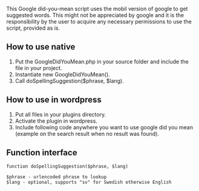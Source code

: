This Google did-you-mean script uses the mobil version of google to get suggested words. This might not be appreciated by google and it is the responsibility by the user to acquire any necessary permissions to use the script, provided as is.

## How to use native

1. Put the GoogleDidYouMean.php in your source folder and include the file in your project.
2. Instantiate new GoogleDidYouMean().
3. Call doSpellingSuggestion($phrase, $lang).

## How to use in wordpress

1. Put all files in your plugins directory.
2. Activate the plugin in wordpress.
3. Include following code anywhere you want to use google did you mean (example on the search result when no result was found).
		<?php if( function_exists('google_suggestion') ) { google_suggestion(); } ?>
	  
## Function interface

	function doSpellingSuggestion($phrase, $lang)

	$phrase - urlencoded phrase to lookup
	$lang - optional, supports "sv" for Swedish otherwise English